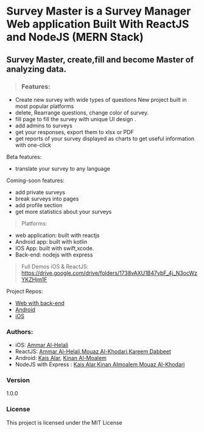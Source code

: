 # Survey Master is a Survey Manager Web application Built With ReactJS and NodeJS (MERN Stack)

## Survey Master, create,fill and become Master of analyzing data. 

> ### Features:
* Create new survey with wide types of questions
   New project built in most popular platforms
* delete, Rearrange questions, change color of survey.
* fill page to fill the survey with unique UI design .
* add admins to surveys
* get your responses, export them to xlsx or PDF
* get reports of your survey displayed as charts to get useful information with one-click

Beta features: 
* translate your survey to any language

Coming-soon features: 
* add private surveys
* break surveys into pages 
* add profile section 
* get more statistics about your surveys

> Platforms: 
* web application: built with reactjs
* Android app: built with kotlin
* IOS App: built with swift,xcode. 
* Back-end: nodejs with express


> Full Demos iOS & ReactJS:
  https://drive.google.com/drive/folders/1738vAXU1B47vbF_4j_N3ocWzYKZHjm1F
  
  
  Project Repos: 
* [Web with back-end](https://github.com/Ammar0ah/SurveyMaster-ReactJS)
* [Android](https://github.com/kaisalar/SurveyMaster/tree/android)
* [iOS](Ammar0ah/SurveyMaster-iOS)
### Authors:
* iOS: [Ammar Al-Helali](https://github.com/Ammar0ah)
* ReactJS: [Ammar Al-Helali](https://github.com/Ammar0ah),[Mouaz Al-Khodari](https://github.com/mouazAlkhodari),[Kareem Dabbeet](https://github.com/KareemDa)
* Android: [Kais Alar](https://github.com/kaisalar), [Kinan Al-Moalem](https://github.com/kinanAlmoalm)
* NodeJS with Express : [Kais Alar](https://github.com/kaisalar),[Kinan Almoalem](https://github.com/kinanAlmoalm),[Mouaz Al-Khodari](https://github.com/mouazAlkhodari)


### Version
1.0.0

### License

This project is licensed under the MIT License
